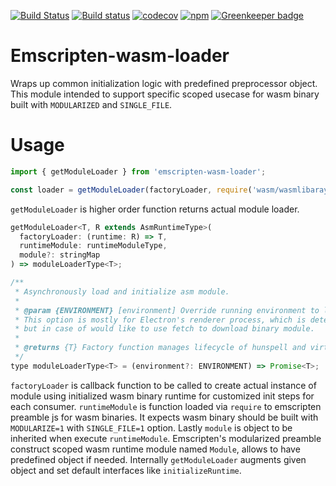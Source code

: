 [![Build Status](https://travis-ci.org/kwonoj/emscripten-wasm-loader.svg?branch=master)](https://travis-ci.org/kwonoj/emscripten-wasm-loader)
[![Build status](https://ci.appveyor.com/api/projects/status/la7qsyfmoekernj7/branch/master?svg=true)](https://ci.appveyor.com/project/kwonoj/emscripten-wasm-loader/branch/master)
[![codecov](https://codecov.io/gh/kwonoj/emscripten-wasm-loader/branch/master/graph/badge.svg)](https://codecov.io/gh/kwonoj/emscripten-wasm-loader)
[![npm](https://img.shields.io/npm/v/emscripten-wasm-loader.svg)](https://www.npmjs.com/package/emscripten-wasm-loader)
[![Greenkeeper badge](https://badges.greenkeeper.io/kwonoj/emscripten-wasm-loader.svg)](https://greenkeeper.io/)

# Emscripten-wasm-loader

Wraps up common initialization logic with predefined preprocessor object. This module intended to support specific scoped usecase for wasm binary built with `MODULARIZED` and `SINGLE_FILE`.

# Usage

```js
import { getModuleLoader } from 'emscripten-wasm-loader';

const loader = getModuleLoader(factoryLoader, require('wasm/wasmlibaray'), { additional: ''});
```

`getModuleLoader` is higher order function returns actual module loader.

```js
getModuleLoader<T, R extends AsmRuntimeType>(
  factoryLoader: (runtime: R) => T,
  runtimeModule: runtimeModuleType,
  module?: stringMap
) => moduleLoaderType<T>;

/**
 * Asynchronously load and initialize asm module.
 *
 * @param {ENVIRONMENT} [environment] Override running environment to load binary module.
 * This option is mostly for Electron's renderer process, which is detected as node.js env by default
 * but in case of would like to use fetch to download binary module.
 *
 * @returns {T} Factory function manages lifecycle of hunspell and virtual files.
 */
type moduleLoaderType<T> = (environment?: ENVIRONMENT) => Promise<T>;
```

`factoryLoader` is callback function to be called to create actual instance of module using initialized wasm binary runtime for customized init steps for each consumer. `runtimeModule` is function loaded via `require` to emscripten preamble js for wasm binaries. It expects wasm binary should be built with `MODULARIZE=1` with `SINGLE_FILE=1` option. Lastly `module` is object to be inherited when execute `runtimeModule`. Emscripten's modularized preamble construct scoped wasm runtime module named `Module`, allows to have predefined object if needed. Internally `getModuleLoader` augments given object and set default interfaces like `initializeRuntime`.
